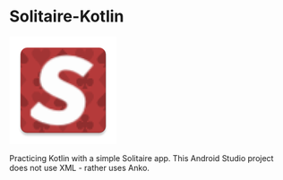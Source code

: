 # Solitaire-Kotlin

![Logo](./app/src/main/res/mipmap-xxxhdpi/ic_launcher.png)

Practicing Kotlin with a simple Solitaire app. This Android Studio project does not use XML - rather uses Anko.
